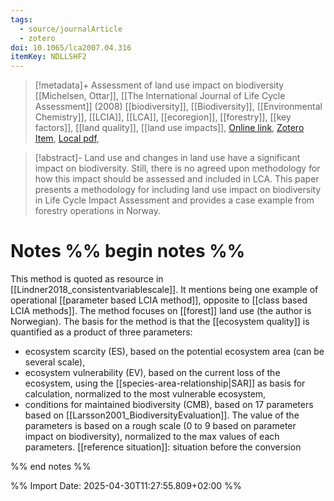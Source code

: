 ```yaml
---
tags:
  - source/journalArticle
  - zotero
doi: 10.1065/lca2007.04.316
itemKey: NDLLSHF2
---
```

>[!metadata]+
> Assessment of land use impact on biodiversity
> [[Michelsen, Ottar]], 
> [[The International Journal of Life Cycle Assessment]] (2008)
> [[biodiversity]], [[Biodiversity]], [[Environmental Chemistry]], [[LCIA]], [[LCA]], [[ecoregion]], [[forestry]], [[key factors]], [[land quality]], [[land use impacts]], 
> [Online link](https://doi.org/10.1065/lca2007.04.316), [Zotero Item](zotero://select/library/items/NDLLSHF2), [Local pdf](file://C:/Users/aburg/Documents/references/zotero/storage/JKCQ5CUM/Michelsen2008_Assessmentlanda.pdf), 

>[!abstract]-
>Land use and changes in land use have a significant impact on biodiversity. Still, there is no agreed upon methodology for how this impact should be assessed and included in LCA. This paper presents a methodology for including land use impact on biodiversity in Life Cycle Impact Assessment and provides a case example from forestry operations in Norway.

# Notes %% begin notes %%
This method is quoted as resource in [[Lindner2018_consistentvariablescale]]. It mentions being one example of operational [[parameter based LCIA method]], opposite to [[class based LCIA methods]].
The method focuses on [[forest]] land use (the author is Norwegian).
The basis for the method is that the [[ecosystem quality]] is quantified as a product of three parameters:
- ecosystem scarcity (ES), based on the potential ecosystem area (can be several scale),
- ecosystem vulnerability (EV), based on the current loss of the ecosystem, using the [[species-area-relationship|SAR]] as basis for calculation, normalized to the most vulnerable ecosystem,
- conditions for maintained biodiversity (CMB), based on 17 parameters based on [[Larsson2001_BiodiversityEvaluation]]. The value of the parameters is based on a rough scale (0 to 9 based on parameter impact on biodiversity), normalized to the max values of each parameters.
[[reference situation]]: situation before the conversion

%% end notes %%




%% Import Date: 2025-04-30T11:27:55.809+02:00 %%
